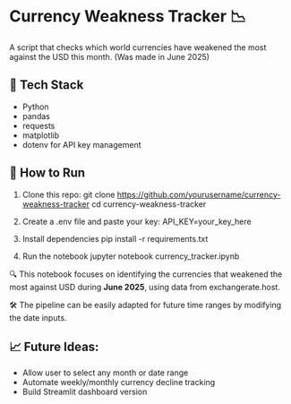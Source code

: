 # Currency Weakness Tracker 📉

A script that checks which world currencies have weakened the most against the USD this month. (Was made in June 2025)

## 🔧 Tech Stack
- Python
- pandas
- requests
- matplotlib
- dotenv for API key management

## 🚀 How to Run

1. Clone this repo:
git clone https://github.com/yourusername/currency-weakness-tracker
cd currency-weakness-tracker

2. Create a .env file and paste your key:
API_KEY=your_key_here

3. Install dependencies
pip install -r requirements.txt

4. Run the notebook
jupyter notebook currency_tracker.ipynb

🔍 This notebook focuses on identifying the currencies that weakened the most against USD during **June 2025**, using data from exchangerate.host.

🛠️ The pipeline can be easily adapted for future time ranges by modifying the date inputs.

## 📈 Future Ideas:
- Allow user to select any month or date range
- Automate weekly/monthly currency decline tracking
- Build Streamlit dashboard version
